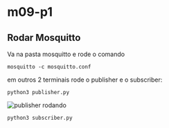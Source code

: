 # m09-p1

## Rodar Mosquitto
Va na pasta mosquitto e rode o comando 
```
mosquitto -c mosquitto.conf
```

em outros 2 terminais rode o publisher e o subscriber:
```
python3 publisher.py
```

![publisher rodando]()

```
python3 subscriber.py
```
